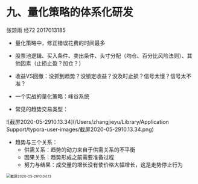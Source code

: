 # 九、量化策略的体系化研发

张颉雨 经72 2017013185



- 量化策略中，修正错误花费的时间最多
- 股票池逻辑、买入条件、卖出条件、头寸分配（均仓、百分比风险法则）、其他因素（止损止盈？加仓？）
- 收益VS回撤：没抓到趋势？没锁定收益？没及时止损？信号太慢？信号太不准？

- 一个实战的量化策略：峰谷系统
-  常见的趋势交易类型：

![截屏2020-05-2910.13.34](/Users/zhangjieyu/Library/Application Support/typora-user-images/截屏2020-05-2910.13.34.png)

- 趋势与三个关系：
  - 供需关系：趋势的动力来自于供需关系的不平衡
  - 因果关系：趋势形成之前需要准备过程
  - 努力与结果：成交量的增长没有使价格大幅增长，这是走势停止行为

<img src="/Users/zhangjieyu/Library/Application Support/typora-user-images/截屏2020-05-2910.04.13.png" alt="截屏2020-05-2910.04.13" style="zoom:67%;" />

